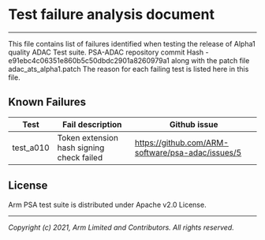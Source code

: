 
# Test failure analysis document
-----------------------------------------------------

This file contains list of failures identified when testing the release of Alpha1 quality ADAC Test suite.
PSA-ADAC repository commit Hash - e91ebc4c06351e860b5c50dbdc2901a8260979a1
along with the patch file adac_ats_alpha1.patch
The reason for each failing test is listed here in this file.

## Known Failures

| Test | Fail description                                                                | Github issue |
|------|---------------------------------------------------------------------------------| ------------ |
|test_a010 | Token extension hash signing check failed | https://github.com/ARM-software/psa-adac/issues/5 |

## License

Arm PSA test suite is distributed under Apache v2.0 License.

--------------

*Copyright (c) 2021, Arm Limited and Contributors. All rights reserved.*
